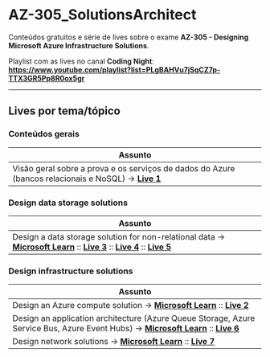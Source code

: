 # AZ-305_SolutionsArchitect
Conteúdos gratuitos e série de lives sobre o exame **AZ-305 - Designing Microsoft Azure Infrastructure Solutions**.

Playlist com as lives no canal **Coding Night**:
**https://www.youtube.com/playlist?list=PLgBAHVu7jSqCZ7p-TTX3GR5Pp8R0ox5gr**

---

## Lives por tema/tópico

### Conteúdos gerais

| **Assunto** | 
|-------------|
| Visão geral sobre a prova e os serviços de dados do Azure (bancos relacionais e NoSQL) -> [**Live 1**](https://www.youtube.com/watch?v=oj7zL85R6yI) |

### Design data storage solutions

| **Assunto** | 
|-------------|
| Design a data storage solution for non-relational data -> [**Microsoft Learn**](https://learn.microsoft.com/en-us/training/modules/design-data-storage-solution-for-non-relational-data/) :: [**Live 3**](https://www.youtube.com/watch?v=b87W4PFimNo) :: [**Live 4**](https://www.youtube.com/watch?v=Kk_Y1oEMLs4) :: [**Live 5**](https://www.youtube.com/watch?v=dDe8iN1Qrlc)|

### Design infrastructure solutions

| **Assunto** | 
|-------------|
| Design an Azure compute solution -> [**Microsoft Learn**](https://learn.microsoft.com/en-us/training/modules/design-compute-solution/) :: [**Live 2**](https://www.youtube.com/watch?v=_YB-tw52cJI) |
| Design an application architecture (Azure Queue Storage, Azure Service Bus, Azure Event Hubs) -> [**Microsoft Learn**](https://learn.microsoft.com/en-us/training/modules/design-application-architecture/) :: [**Live 6**](https://www.youtube.com/watch?v=807J7Qth-WM) |
| Design network solutions -> [**Microsoft Learn**](https://learn.microsoft.com/en-us/training/modules/design-network-solutions/) :: [**Live 7**](https://www.youtube.com/watch?v=2FhcqDUKxRM) |